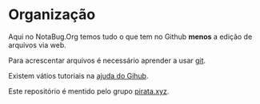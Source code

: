 Organização
==

Aqui no NotaBug.Org temos tudo o que tem no Github **menos** a edição de arquivos via web.

Para acrescentar arquivos é necessário aprender a usar [git](http://git-scm.org).

Existem vátios tutoriais na [ajuda do Gihub](https://help.github.com).

Este repositório é mentido pelo grupo [pirata.xyz](http://pirata.xyz).
